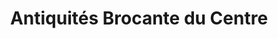 ---
title: "Antiquités Brocante du Centre"
url: /le-vesinet/antiquites-brocante-du-centre/
shop: antiquités
---